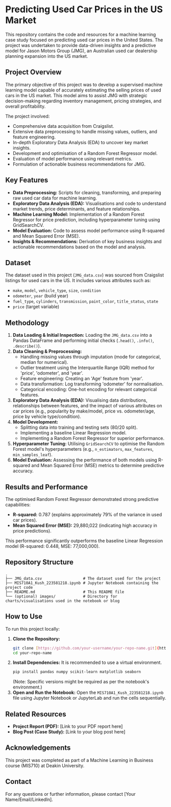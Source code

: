 # Predicting Used Car Prices in the US Market

This repository contains the code and resources for a machine learning case study focused on predicting used car prices in the United States. The project was undertaken to provide data-driven insights and a predictive model for Jason Motors Group (JMG), an Australian used car dealership planning expansion into the US market.

## Project Overview

The primary objective of this project was to develop a supervised machine learning model capable of accurately estimating the selling prices of used cars in the US market. This model aims to assist JMG with strategic decision-making regarding inventory management, pricing strategies, and overall profitability.

The project involved:
* Comprehensive data acquisition from Craigslist.
* Extensive data preprocessing to handle missing values, outliers, and feature engineering.
* In-depth Exploratory Data Analysis (EDA) to uncover key market insights.
* Development and optimisation of a Random Forest Regressor model.
* Evaluation of model performance using relevant metrics.
* Formulation of actionable business recommendations for JMG.

## Key Features

* **Data Preprocessing:** Scripts for cleaning, transforming, and preparing raw used car data for machine learning.
* **Exploratory Data Analysis (EDA):** Visualisations and code to understand market trends, price determinants, and feature relationships.
* **Machine Learning Model:** Implementation of a Random Forest Regressor for price prediction, including hyperparameter tuning using GridSearchCV.
* **Model Evaluation:** Code to assess model performance using R-squared and Mean Squared Error (MSE).
* **Insights & Recommendations:** Derivation of key business insights and actionable recommendations based on the model and analysis.

## Dataset

The dataset used in this project (`JMG_data.csv`) was sourced from Craigslist listings for used cars in the US. It includes various attributes such as:
* `make`, `model`, `vehicle_type`, `size`, `condition`
* `odometer`, `year` (build year)
* `fuel_type`, `cylinders`, `transmission`, `paint_color`, `title_status`, `state`
* `price` (target variable)

## Methodology

1.  **Data Loading & Initial Inspection:** Loading the `JMG_data.csv` into a Pandas DataFrame and performing initial checks (`.head()`, `.info()`, `.describe()`).
2.  **Data Cleaning & Preprocessing:**
    * Handling missing values through imputation (mode for categorical, median for numerical).
    * Outlier treatment using the Interquartile Range (IQR) method for 'price', 'odometer', and 'year'.
    * Feature engineering: Creating an 'Age' feature from 'year'.
    * Data transformation: Log transforming 'odometer' for normalisation.
    * Categorical encoding: One-hot encoding for relevant categorical features.
3.  **Exploratory Data Analysis (EDA):** Visualising data distributions, relationships between features, and the impact of various attributes on car prices (e.g., popularity by make/model, price vs. odometer/age, price by vehicle type/condition).
4.  **Model Development:**
    * Splitting data into training and testing sets (80/20 split).
    * Implementing a baseline Linear Regression model.
    * Implementing a Random Forest Regressor for superior performance.
5.  **Hyperparameter Tuning:** Utilising `GridSearchCV` to optimise the Random Forest model's hyperparameters (e.g., `n_estimators`, `max_features`, `min_samples_leaf`).
6.  **Model Evaluation:** Assessing the performance of both models using R-squared and Mean Squared Error (MSE) metrics to determine predictive accuracy.

## Results and Performance

The optimised Random Forest Regressor demonstrated strong predictive capabilities:
* **R-squared:** 0.787 (explains approximately 79% of the variance in used car prices).
* **Mean Squared Error (MSE):** 29,880,022 (indicating high accuracy in price predictions).

This performance significantly outperforms the baseline Linear Regression model (R-squared: 0.448, MSE: 77,000,000).

## Repository Structure

```
.
├── JMG_data.csv                  # The dataset used for the project
├── MIS710A1_Kush_223581218.ipynb # Jupyter Notebook containing the project code
├── README.md                     # This README file
└── (optional) images/            # Directory for charts/visualisations used in the notebook or blog
```

## How to Use

To run this project locally:

1.  **Clone the Repository:**
    ```bash
    git clone [https://github.com/your-username/your-repo-name.git](https://github.com/your-username/your-repo-name.git)
    cd your-repo-name
    ```
2.  **Install Dependencies:**
    It is recommended to use a virtual environment.
    ```bash
    pip install pandas numpy scikit-learn matplotlib seaborn
    ```
    (Note: Specific versions might be required as per the notebook's environment.)
3.  **Open and Run the Notebook:**
    Open the `MIS710A1_Kush_223581218.ipynb` file using Jupyter Notebook or JupyterLab and run the cells sequentially.

## Related Resources

* **Project Report (PDF):** [Link to your PDF report here]
* **Blog Post (Case Study):** [Link to your blog post here]

## Acknowledgements

This project was completed as part of a Machine Learning in Business course (MIS710) at Deakin University.

## Contact

For any questions or further information, please contact [Your Name/Email/LinkedIn].
